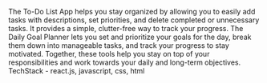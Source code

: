 The To-Do List App helps you stay organized by allowing you to easily add tasks with descriptions, set priorities, and delete completed or unnecessary tasks. It provides a simple, clutter-free way to track your progress. The Daily Goal Planner lets you set and prioritize your goals for the day, break them down into manageable tasks, and track your progress to stay motivated. Together, these tools help you stay on top of your responsibilities and work towards your daily and long-term objectives.
TechStack - react.js, javascript, css, html
